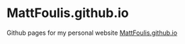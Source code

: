 # MattFoulis.github.io

Github pages for my personal website [MattFoulis.github.io](https://mattfoulis.github.io)
